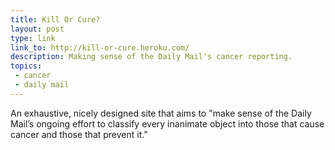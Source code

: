 ```yaml
---
title: Kill Or Cure?
layout: post
type: link
link_to: http://kill-or-cure.heroku.com/
description: Making sense of the Daily Mail's cancer reporting.
topics:
 - cancer
 - daily mail
---
```

An exhaustive, nicely designed site that aims to "make sense of the Daily Mail’s ongoing effort to classify every inanimate object into those that cause cancer and those that prevent it."